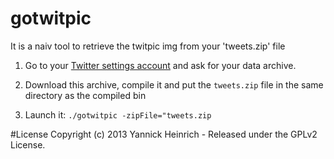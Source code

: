 # gotwitpic

It is a naiv tool to retrieve the twitpic img from your 'tweets.zip' file

1.	Go to your [Twitter settings account](https://twitter.com/settings/account)
	and ask for your data archive.

2.	Download this archive, compile it and put the `tweets.zip` file in the same directory as the
	compiled bin

3.	Launch it: `./gotwitpic -zipFile="tweets.zip`


#License
Copyright (c) 2013 Yannick Heinrich - Released under the GPLv2 License.


